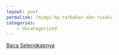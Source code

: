 ```yaml
---
layout: post
permalink: /mimpi-hp-terbakar-dan-rusak/
categories:
    - Uncategorized
---
```


[Baca Selengkapnya](/04)